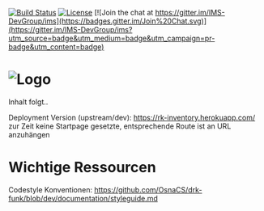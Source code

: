 [![Build Status](https://api.travis-ci.org/OsnaCS/drk-funk.svg)](https://travis-ci.org/OsnaCS/drk-funk)
[![License](https://img.shields.io/badge/license-GPLv3-blue.svg)](https://github.com/OsnaCS/drk-funk/blob/master/LICENSE)
[![Join the chat at https://gitter.im/IMS-DevGroup/ims](https://badges.gitter.im/Join%20Chat.svg)](https://gitter.im/IMS-DevGroup/ims?utm_source=badge&utm_medium=badge&utm_campaign=pr-badge&utm_content=badge)

# ![Logo](https://raw.githubusercontent.com/OsnaCS/drk-funk/dev/public/ims_logo.png)


Inhalt folgt..

Deployment Version (upstream/dev): https://rk-inventory.herokuapp.com/
zur Zeit keine Startpage gesetzte, entsprechende Route ist an URL anzuhängen

# Wichtige Ressourcen
Codestyle Konventionen: https://github.com/OsnaCS/drk-funk/blob/dev/documentation/styleguide.md
